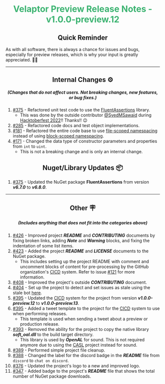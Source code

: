 <h1 align="center" style='color:mediumseagreen;font-weight:bold'>
    Velaptor Preview Release Notes - v1.0.0-preview.12
</h1>

<h2 align="center" style='font-weight:bold'>Quick Reminder</h2>

<div algn="center">

As with all software, there is always a chance for issues and bugs, especially for preview releases, which is why your input is greatly appreciated. 🙏🏼
</div>

---

<h2 style="font-weight:bold" align="center">Internal Changes ⚙️</h2>
<h5 align="center">(Changes that do not affect users.  Not breaking changes, new features, or bug fixes.)</h5>

1. [#375](https://github.com/KinsonDigital/Velaptor/issues/375) - Refactored unit test code to use the [FluentAssertions](https://fluentassertions.com/) library.
   - This was done by the outside contributor [@SyedMSawaid](https://twitter.com/SyedMSawaid) during [Hacktoberfest 2022](https://hacktoberfest.com/)!! Thanks!! 😉
2. [#285](https://github.com/KinsonDigital/Velaptor/issues/285) - Refactored code docs and test object implementations.
3. [#181](https://github.com/KinsonDigital/Velaptor/issues/181) - Refactored the entire code base to use [file-scoped namespacing](https://learn.microsoft.com/en-us/dotnet/csharp/whats-new/csharp-10#file-scoped-namespace-declaration) instead of using [block-scoped namespacing](https://learn.microsoft.com/en-us/dotnet/csharp/language-reference/keywords/namespace).
4. [#171](https://github.com/KinsonDigital/Velaptor/issues/171) - Changed the data type of constructor parameters and properties from `int` to `uint`.
   - This is not a breaking change and is only an internal change.

<h2 style="font-weight:bold" align="center">Nuget/Library Updates 📦</h2>

1. [#375](https://github.com/KinsonDigital/Velaptor/issues/375) - Updated the NuGet package **FluentAssertions** from version **_v6.7.0_** to **_v6.8.0_**.

---

<h2 style="font-weight:bold" align="center">Other 🪧</h2>
<h5 align="center">(Includes anything that does not fit into the categories above)</h5>

1. [#426](https://github.com/KinsonDigital/Velaptor/issues/426) - Improved project **_README_** and **_CONTRIBUTING_** documents by fixing broken links, adding **_Note_** and **_Warning_** blocks, and fixing the indentation of some list items.
2. [#423](https://github.com/KinsonDigital/Velaptor/issues/423) - Added the project **_README_** and **_LICENSE_** documents to the NuGet package.
    - This includes setting up the project README with comment and uncomment blocks of content for pre-processing by the GitHub organization's [CICD](https://github.com/KinsonDigital/CICD) system.  Refer to issue [#121](https://github.com/KinsonDigital/CICD/issues/121) for more information.
3. [#408](https://github.com/KinsonDigital/Velaptor/issues/408) - Improved the project's outside **_CONTRIBUTING_** document.
4. [#404](https://github.com/KinsonDigital/Velaptor/issues/404) - Set up the project to detect and set issues as stale using the stale bot [here](https://github.com/probot/stale).
5. [#395](https://github.com/KinsonDigital/Velaptor/issues/395) - Updated the [CICD](https://github.com/KinsonDigital/CICD) system for the project from version **_v1.0.0-preview.12_** to **_v1.0.0-preview.13_**.
6. [#395](https://github.com/KinsonDigital/Velaptor/issues/395) - Added a tweet template to the project for the [CICD](https://github.com/KinsonDigital/CICD) system to use when performing releases.
   - This template is used when sending a tweet about a preview or production release.
7. [#393](https://github.com/KinsonDigital/Velaptor/issues/393) - Removed the ability for the project to copy the native library **_soft_oal.dll_** to the build target directory.
   - This library is used by **_OpenAL_** for sound.  This is not required anymore due to using the [CASL](https://github.com/KinsonDigital/CASL) project instead for sound.
8. [#389](https://github.com/KinsonDigital/Velaptor/issues/389) - Performed simple project file cleanup.
9. [#388](https://github.com/KinsonDigital/Velaptor/issues/388) - Changed the label for the discord badge in the **_README_** file from `discord` to `chat on discord`.
10. [#376](https://github.com/KinsonDigital/Velaptor/issues/376) - Updated the project's logo to a new and improved logo.
11. [#347](https://github.com/KinsonDigital/Velaptor/issues/347) - Added badge to the project's **_README_** file that shows the total number of NuGet package downloads.
